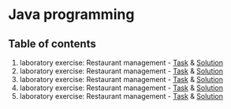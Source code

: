 # Java programming

## Table of contents
1. laboratory exercise: Restaurant management - [Task](https://drive.google.com/file/d/1RzZC8AlNR78XLc5Ba30tBDvx-e9n0h08/view?usp=sharing) & [Solution](https://github.com/leostricak22/tvz-programiranje-java/tree/main/Stricak-1)
2. laboratory exercise: Restaurant management - [Task](https://drive.google.com/file/d/1xemzVHJn6UduV6ON7kKN1Bju8O5sADJ4/view?usp=sharing) & [Solution](https://github.com/leostricak22/tvz-programiranje-java/tree/main/Stricak-2)
3. laboratory exercise: Restaurant management - [Task](https://drive.google.com/file/d/1JrqTB6P0tW5Lwp-ZOPUqhCYXGOOHGMmb/view?usp=drive_link) & [Solution](https://github.com/leostricak22/tvz-programiranje-java/tree/main/Stricak-3)
4. laboratory exercise: Restaurant management - [Task](https://drive.google.com/file/d/1PidJrCfOITrFEpAyjfbaSXKqd0m9kWXN/view?usp=drive_link) & [Solution](https://github.com/leostricak22/tvz-programiranje-java/tree/main/Stricak-4)
5. laboratory exercise: Restaurant management - [Task](https://drive.google.com/file/d/1G2bObSos3Zq1HGADCg6gkRZm7ZSx5YwT/view?usp=drive_link) & [Solution](https://github.com/leostricak22/tvz-programiranje-java/tree/main/Stricak-5)
